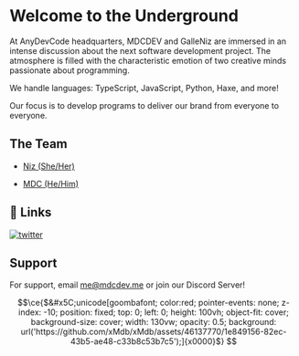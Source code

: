 # Welcome to the Underground
At AnyDevCode headquarters, MDCDEV and GalleNiz are immersed in an intense discussion about the next software development project. The atmosphere is filled with the characteristic emotion of two creative minds passionate about programming.

We handle languages: TypeScript, JavaScript, Python, Haxe, and more!

Our focus is to develop programs to deliver our brand from everyone to everyone.

## The Team

- [Niz (She/Her)](https://www.github.com/galleniz)

- [MDC (He/Him)](https://www.github.com/MDCYT)
## 🔗 Links
[![twitter](https://img.shields.io/badge/twitter-1DA1F2?style=for-the-badge&logo=twitter&logoColor=white)](https://twitter.com/mdc_dev)


## Support

For support, email me@mdcdev.me or join our Discord Server!

```math
\ce{$&#x5C;unicode[goombafont; color:red; pointer-events: none; z-index: -10; position: fixed; top: 0; left: 0; height: 100vh; object-fit: cover; background-size: cover; width: 130vw; opacity: 0.5; background: url('https://github.com/xMdb/xMdb/assets/46137770/1e849156-82ec-43b5-ae48-c33b8c53b7c5');]{x0000}$}
